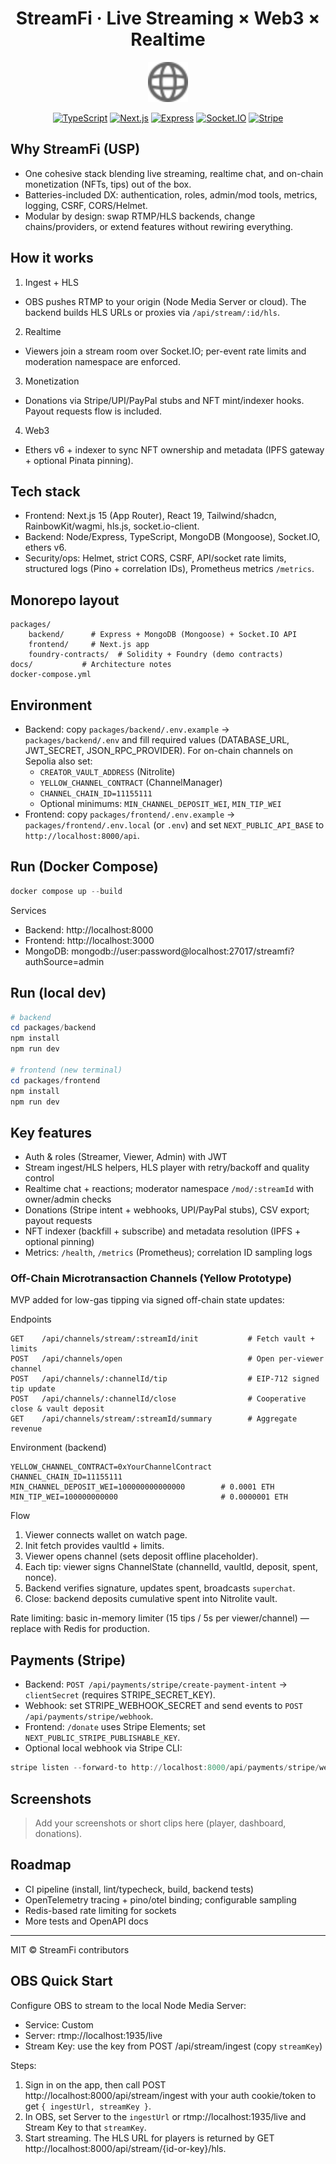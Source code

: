 <div align="center">

# StreamFi · Live Streaming × Web3 × Realtime

<img src="packages/frontend/public/globe.svg" height="64" alt="StreamFi" />

[![TypeScript](https://img.shields.io/badge/TypeScript-5.x-3178C6?logo=typescript&logoColor=white)](https://www.typescriptlang.org/)
[![Next.js](https://img.shields.io/badge/Next.js-15-black?logo=next.js)](https://nextjs.org/)
[![Express](https://img.shields.io/badge/Express-4.x-000?logo=express)](https://expressjs.com/)
[![Socket.IO](https://img.shields.io/badge/Socket.IO-4.x-010101?logo=socketdotio)](https://socket.io/)
[![Stripe](https://img.shields.io/badge/Stripe-ready-626CD9?logo=stripe&logoColor=white)](https://stripe.com/)

</div>

## Why StreamFi (USP)

- One cohesive stack blending live streaming, realtime chat, and on-chain monetization (NFTs, tips) out of the box.
- Batteries-included DX: authentication, roles, admin/mod tools, metrics, logging, CSRF, CORS/Helmet.
- Modular by design: swap RTMP/HLS backends, change chains/providers, or extend features without rewiring everything.

## How it works

1) Ingest + HLS
- OBS pushes RTMP to your origin (Node Media Server or cloud). The backend builds HLS URLs or proxies via `/api/stream/:id/hls`.
2) Realtime
- Viewers join a stream room over Socket.IO; per-event rate limits and moderation namespace are enforced.
3) Monetization
- Donations via Stripe/UPI/PayPal stubs and NFT mint/indexer hooks. Payout requests flow is included.
4) Web3
- Ethers v6 + indexer to sync NFT ownership and metadata (IPFS gateway + optional Pinata pinning).

## Tech stack

- Frontend: Next.js 15 (App Router), React 19, Tailwind/shadcn, RainbowKit/wagmi, hls.js, socket.io-client.
- Backend: Node/Express, TypeScript, MongoDB (Mongoose), Socket.IO, ethers v6.
- Security/ops: Helmet, strict CORS, CSRF, API/socket rate limits, structured logs (Pino + correlation IDs), Prometheus metrics `/metrics`.

## Monorepo layout

```
packages/
	backend/      # Express + MongoDB (Mongoose) + Socket.IO API
	frontend/     # Next.js app
	foundry-contracts/  # Solidity + Foundry (demo contracts)
docs/           # Architecture notes
docker-compose.yml
```

## Environment

- Backend: copy `packages/backend/.env.example` → `packages/backend/.env` and fill required values (DATABASE_URL, JWT_SECRET, JSON_RPC_PROVIDER). For on-chain channels on Sepolia also set:
	- `CREATOR_VAULT_ADDRESS` (Nitrolite)
	- `YELLOW_CHANNEL_CONTRACT` (ChannelManager)
	- `CHANNEL_CHAIN_ID=11155111`
	- Optional minimums: `MIN_CHANNEL_DEPOSIT_WEI`, `MIN_TIP_WEI`
- Frontend: copy `packages/frontend/.env.example` → `packages/frontend/.env.local` (or `.env`) and set `NEXT_PUBLIC_API_BASE` to `http://localhost:8000/api`.

## Run (Docker Compose)

```powershell
docker compose up --build
```

Services
- Backend: http://localhost:8000
- Frontend: http://localhost:3000
- MongoDB: mongodb://user:password@localhost:27017/streamfi?authSource=admin

## Run (local dev)

```powershell
# backend
cd packages/backend
npm install
npm run dev

# frontend (new terminal)
cd packages/frontend
npm install
npm run dev
```

## Key features

- Auth & roles (Streamer, Viewer, Admin) with JWT
- Stream ingest/HLS helpers, HLS player with retry/backoff and quality control
- Realtime chat + reactions; moderator namespace `/mod/:streamId` with owner/admin checks
- Donations (Stripe intent + webhooks, UPI/PayPal stubs), CSV export; payout requests
- NFT indexer (backfill + subscribe) and metadata resolution (IPFS + optional pinning)
- Metrics: `/health`, `/metrics` (Prometheus); correlation ID sampling logs

### Off-Chain Microtransaction Channels (Yellow Prototype)

MVP added for low-gas tipping via signed off-chain state updates:

Endpoints
```
GET    /api/channels/stream/:streamId/init           # Fetch vault + limits
POST   /api/channels/open                            # Open per-viewer channel
POST   /api/channels/:channelId/tip                  # EIP-712 signed tip update
POST   /api/channels/:channelId/close                # Cooperative close & vault deposit
GET    /api/channels/stream/:streamId/summary        # Aggregate revenue
```

Environment (backend)
```
YELLOW_CHANNEL_CONTRACT=0xYourChannelContract
CHANNEL_CHAIN_ID=11155111
MIN_CHANNEL_DEPOSIT_WEI=100000000000000        # 0.0001 ETH
MIN_TIP_WEI=100000000000                       # 0.0000001 ETH
```

Flow
1. Viewer connects wallet on watch page.
2. Init fetch provides vaultId + limits.
3. Viewer opens channel (sets deposit offline placeholder).
4. Each tip: viewer signs ChannelState (channelId, vaultId, deposit, spent, nonce).
5. Backend verifies signature, updates spent, broadcasts `superchat`.
6. Close: backend deposits cumulative spent into Nitrolite vault.

Rate limiting: basic in-memory limiter (15 tips / 5s per viewer/channel) — replace with Redis for production.

## Payments (Stripe)

- Backend: `POST /api/payments/stripe/create-payment-intent` → `clientSecret` (requires STRIPE_SECRET_KEY).
- Webhook: set STRIPE_WEBHOOK_SECRET and send events to `POST /api/payments/stripe/webhook`.
- Frontend: `/donate` uses Stripe Elements; set `NEXT_PUBLIC_STRIPE_PUBLISHABLE_KEY`.
- Optional local webhook via Stripe CLI:

```powershell
stripe listen --forward-to http://localhost:8000/api/payments/stripe/webhook
```

## Screenshots

> Add your screenshots or short clips here (player, dashboard, donations).

## Roadmap

- CI pipeline (install, lint/typecheck, build, backend tests)
- OpenTelemetry tracing + pino/otel binding; configurable sampling
- Redis-based rate limiting for sockets
- More tests and OpenAPI docs

---

MIT © StreamFi contributors

## OBS Quick Start

Configure OBS to stream to the local Node Media Server:

- Service: Custom
- Server: rtmp://localhost:1935/live
- Stream Key: use the key from POST /api/stream/ingest (copy `streamKey`)

Steps:
1. Sign in on the app, then call POST http://localhost:8000/api/stream/ingest with your auth cookie/token to get `{ ingestUrl, streamKey }`.
2. In OBS, set Server to the `ingestUrl` or rtmp://localhost:1935/live and Stream Key to that `streamKey`.
3. Start streaming. The HLS URL for players is returned by GET http://localhost:8000/api/stream/{id-or-key}/hls.